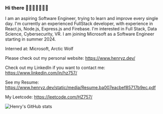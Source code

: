 ### Hi there 👋👋👋👋👋👋👋

I am an aspiring Software Engineer, trying to learn and improve every single day. I'm currently an experienced FullStack developer, with experience in React.js, Node.js, Express.js and Firebase. I'm interested in Full Stack, Data Science, Cybersecurity, VR. I am joining Microsoft as a Software Engineer starting in summer 2024.

Interned at: Microsoft, Arctic Wolf

Please check out my personal website: https://www.henryz.dev/

Check out my LinkedIn if you want to contact me: https://www.linkedin.com/in/hz757/

See my Resume: https://www.henryz.dev/static/media/Resume.ba007eacbef85717b9ec.pdf

My Leetcode: https://leetcode.com/HZ757/

![Henry's GitHub stats](https://github-readme-stats.vercel.app/api?username=HZ757&show_icons=true&theme=radical)

<!--
**HZ757/HZ757** is a ✨ _special_ ✨ repository because its `README.md` (this file) appears on your GitHub profile.

Here are some ideas to get you started:

- 🔭 I’m currently working on ...
- 🌱 I’m currently learning ...
- 👯 I’m looking to collaborate on ...
- 🤔 I’m looking for help with ...
- 💬 Ask me about ...
- 📫 How to reach me: ...
- 😄 Pronouns: ...
- ⚡ Fun fact: ...
-->
